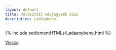 ```yaml
---
layout: default
title: Választási névjegyzék 2022
description: Ladánybene
---
```


{% include settlementHTMLs/Ladaanybene.html %}

[Vissza](../)